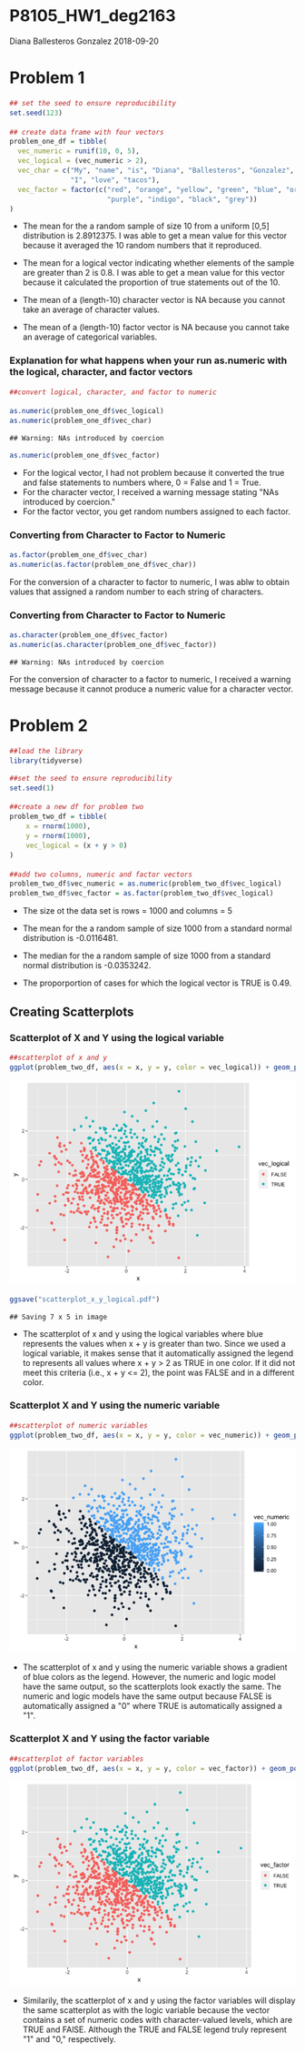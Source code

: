 P8105\_HW1\_deg2163
================
Diana Ballesteros Gonzalez
2018-09-20

**Problem 1**
=============

``` r
## set the seed to ensure reproducibility
set.seed(123)

## create data frame with four vectors 
problem_one_df = tibble(
  vec_numeric = runif(10, 0, 5), 
  vec_logical = (vec_numeric > 2),
  vec_char = c("My", "name", "is", "Diana", "Ballesteros", "Gonzalez", "and", 
               "I", "love", "tacos"),
  vec_factor = factor(c("red", "orange", "yellow", "green", "blue", "orange", 
                        "purple", "indigo", "black", "grey"))
) 
```

-   The mean for the a random sample of size 10 from a uniform \[0,5\] distribution is 2.8912375. I was able to get a mean value for this vector because it averaged the 10 random numbers that it reproduced.

-   The mean for a logical vector indicating whether elements of the sample are greater than 2 is 0.8. I was able to get a mean value for this vector because it calculated the proportion of true statements out of the 10.

-   The mean of a (length-10) character vector is NA because you cannot take an average of character values.

-   The mean of a (length-10) factor vector is NA because you cannot take an average of categorical variables.

### Explanation for what happens when your run as.numeric with the logical, character, and factor vectors

``` r
##convert logical, character, and factor to numeric

as.numeric(problem_one_df$vec_logical)
as.numeric(problem_one_df$vec_char)
```

    ## Warning: NAs introduced by coercion

``` r
as.numeric(problem_one_df$vec_factor)
```

-   For the logical vector, I had not problem because it converted the true and false statements to numbers where, 0 = False and 1 = True.
-   For the character vector, I received a warning message stating "NAs introduced by coercion."
-   For the factor vector, you get random numbers assigned to each factor.

### Converting from Character to Factor to Numeric

``` r
as.factor(problem_one_df$vec_char)
as.numeric(as.factor(problem_one_df$vec_char))
```

For the conversion of a character to factor to numeric, I was ablw to obtain values that assigned a random number to each string of characters.

### Converting from Character to Factor to Numeric

``` r
as.character(problem_one_df$vec_factor)
as.numeric(as.character(problem_one_df$vec_factor))
```

    ## Warning: NAs introduced by coercion

For the conversion of character to a factor to numeric, I received a warning message because it cannot produce a numeric value for a character vector.

**Problem 2**
=============

``` r
##load the library 
library(tidyverse)
```

``` r
##set the seed to ensure reproducibility 
set.seed(1)

##create a new df for problem two
problem_two_df = tibble(
    x = rnorm(1000),
    y = rnorm(1000), 
    vec_logical = (x + y > 0)
)

##add two columns, numeric and factor vectors
problem_two_df$vec_numeric = as.numeric(problem_two_df$vec_logical)
problem_two_df$vec_factor = as.factor(problem_two_df$vec_logical)
```

-   The size ot the data set is rows = 1000 and columns = 5

-   The mean for the a random sample of size 1000 from a standard normal distribution is -0.0116481.

-   The median for the a random sample of size 1000 from a standard normal distribution is -0.0353242.

-   The proporportion of cases for which the logical vector is TRUE is 0.49.

Creating Scatterplots
---------------------

### Scatterplot of X and Y using the logical variable

``` r
##scatterplot of x and y
ggplot(problem_two_df, aes(x = x, y = y, color = vec_logical)) + geom_point()
```

![](p8105_hw1_deg2163_files/figure-markdown_github/scatterplot_logical-1.png)

``` r
ggsave("scatterplot_x_y_logical.pdf")
```

    ## Saving 7 x 5 in image

-   The scatterplot of x and y using the logical variables where blue represents the values when x + y is greater than two. Since we used a logical variable, it makes sense that it automatically assigned the legend to represents all values where x + y &gt; 2 as TRUE in one color. If it did not meet this criteria (i.e., x + y &lt;= 2), the point was FALSE and in a different color.

### Scatterplot X and Y using the numeric variable

``` r
##scatterplot of numeric variables
ggplot(problem_two_df, aes(x = x, y = y, color = vec_numeric)) + geom_point()
```

![](p8105_hw1_deg2163_files/figure-markdown_github/scatterplot_numeric-1.png)

-   The scatterplot of x and y using the numeric variable shows a gradient of blue colors as the legend. However, the numeric and logic model have the same output, so the scatterplots look exactly the same. The numeric and logic models have the same output because FALSE is automatically assigned a "0" where TRUE is automatically assigned a "1".

### Scatterplot X and Y using the factor variable

``` r
##scatterplot of factor variables
ggplot(problem_two_df, aes(x = x, y = y, color = vec_factor)) + geom_point()
```

![](p8105_hw1_deg2163_files/figure-markdown_github/scatterplot_factor-1.png)

-   Similarily, the scatterplot of x and y using the factor variables will display the same scatterplot as with the logic variable because the vector contains a set of numeric codes with character-valued levels, which are TRUE and FAlSE. Although the TRUE and FALSE legend truly represent "1" and "0," respectively.
